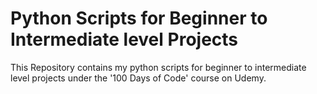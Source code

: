 # Python Scripts for Beginner to Intermediate level Projects

This Repository contains my python scripts for beginner to intermediate level projects under the '100 Days of Code' course on Udemy.

